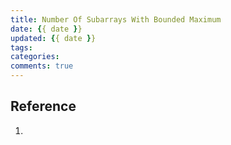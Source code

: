```yaml
---
title: Number Of Subarrays With Bounded Maximum
date: {{ date }}
updated: {{ date }}
tags: 
categories: 
comments: true
---
```




























## Reference 

1. 
